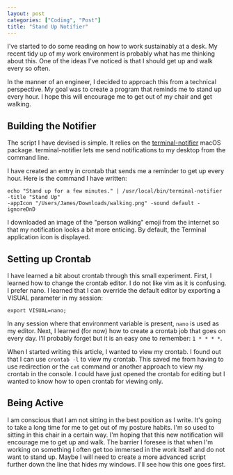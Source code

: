 ```yaml
---
layout: post
categories: ["Coding", "Post"]
title: "Stand Up Notifier"
---
```


I've started to do some reading on how to work sustainably at a desk. My recent tidy up of my work environment is probably what has me thinking about this. One of the ideas I've noticed is that I should get up and walk every so often.

In the manner of an engineer, I decided to approach this from a technical perspective. My goal was to create a program that reminds me to stand up every hour. I hope this will encourage me to get out of my chair and get walking.

## Building the Notifier

The script I have devised is simple. It relies on the [terminal-notifier](https://github.com/julienXX/terminal-notifier) macOS package. terminal-notifier lets me send notifications to my desktop from the command line.

I have created an entry in crontab that sends me a reminder to get up every hour. Here is the command I have written:

```
echo "Stand up for a few minutes." | /usr/local/bin/terminal-notifier -title "Stand Up"
-appIcon "/Users/James/Downloads/walking.png" -sound default -ignoreDnD
```

I downloaded an image of the "person walking" emoji from the internet so that my notification looks a bit more enticing. By default, the Terminal application icon is displayed. 

## Setting up Crontab

I have learned a bit about crontab through this small experiment. First, I learned how to change the crontab editor. I do not like vim as it is confusing. I prefer nano. I learned that I can override the default editor by exporting a VISUAL parameter in my session:

```
export VISUAL=nano;
```

In any session where that environment variable is present, `nano` is used as my editor. Next, I learned (for now) how to create a crontab job that goes on every day. I'll probably forget but it is an easy one to remember: `1 * * * *`. 

When I started writing this article, I wanted to view my crontab. I found out that I can use `crontab -l` to view my crontab. This saved me from having to use redirection or the `cat` command or another approach to view my crontab in the console. I could have just opened the crontab for editing but I wanted to know how to open crontab for viewing only.

## Being Active

I am conscious that I am not sitting in the best position as I write. It's going to take a long time for me to get out of my posture habits. I'm so used to sitting in this chair in a certain way. I'm hoping that this new notification will encourage me to get up and walk. The barrier I foresee is that when I'm working on something I often get too immersed in the work itself and do not want to stand up. Maybe I will need to create a more advanced script further down the line that hides my windows. I'll see how this one goes first.


